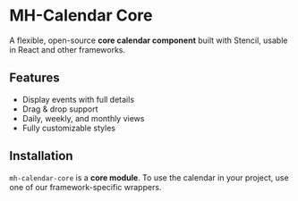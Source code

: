 # MH-Calendar Core

A flexible, open-source **core calendar component** built with Stencil, usable in React and other frameworks.

## Features
- Display events with full details
- Drag & drop support
- Daily, weekly, and monthly views
- Fully customizable styles

## Installation
`mh-calendar-core` is a **core module**. To use the calendar in your project, use one of our framework-specific wrappers.
